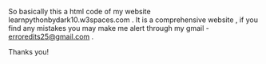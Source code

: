 So basically this a html code of my website 
learnpythonbydark10.w3spaces.com . It is a 
comprehensive website , if you find any 
mistakes you may make me alert through my
gmail - erroredits25@gmail.com .

Thanks you!
